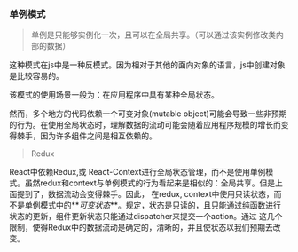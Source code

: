 ### 单例模式

> 单例是只能够实例化一次，且可以在全局共享。（可以通过该实例修改类内部的数据）

这种模式在js中是一种反模式。因为相对于其他的面向对象的语言，js中创建对象是比较容易的。

该模式的使用场景一般为：在应用程序中具有某种全局状态。

然而，多个地方的代码依赖一个可变对象(mutable object)可能会导致一些非预期的行为。在使用全局状态时，理解数据的流动可能会随着应用程序规模的增长而变得棘手，因为许多组件之间是相互依赖的。

> Redux

React中依赖Redux,或 React-Context进行全局状态管理，而不是使用单例模式。虽然redux和context与单例模式的行为看起来是相似的：全局共享。但是上面提到了，数据流动会变得棘手。因此，
在redux, context中使用只读状态，而不是单例模式中的**_可变状态_**。规定，状态是只读的，且只能通过纯函数进行状态的更新，组件更新状态只能通过dispatcher来提交一个action。通过
这几个限制，使得Redux中的数据流动是确定的，清晰的，并且使状态以我们预期去改变。